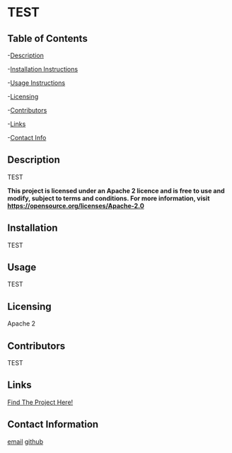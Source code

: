 
# TEST

## Table of Contents 

-[Description](##Description)

-[Installation Instructions](##Install)

-[Usage Instructions](##Usage)

-[Licensing](##License)

-[Contributors](##Contributors)

-[Links](##Links)

-[Contact Info](##Contact)

## Description <a name="Description"></a>

TEST

__This project is licensed under an Apache 2 licence and is free to use and modify, subject to terms and conditions. For more information, visit https://opensource.org/licenses/Apache-2.0__

## Installation <a name="Install"></a>

TEST
   
## Usage <a name="Usage"></a>

TEST
    
## Licensing <a name="License"></a>

Apache 2
    
## Contributors <a name="Contributors"></a>

TEST

## Links <a name="Links"></a>

[Find The Project Here!](http://www.github.com/TEST/TEST)

## Contact Information <a name="Contact"></a>

[email](TEST)
[github](http://www.github.com/TEST)
